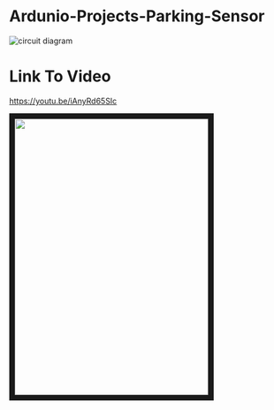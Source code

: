 # Ardunio-Projects-Parking-Sensor

![circuit diagram](https://user-images.githubusercontent.com/13644092/36354627-8806f79c-1501-11e8-86c6-563b39a52992.png)

# Link To Video

https://youtu.be/iAnyRd65SIc

<a href="https://youtu.be/iAnyRd65SIc
" target="_blank"><img src="https://user-images.githubusercontent.com/13644092/36354841-51f82894-1504-11e8-9766-79539a143aa1.png" 
alt="" width="350" height="500" border="10" /></a>

